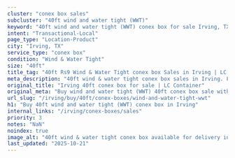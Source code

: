 ```yaml
---
cluster: "conex box sales"
subcluster: "40ft wind and water tight (WWT)"
keyword: "40ft wind and water tight (WWT) conex box for sale Irving, TX"
intent: "Transactional-Local"
page_type: "Location-Product"
city: "Irving, TX"
service_type: "conex box"
condition: "Wind & Water Tight"
size: "40ft"
title_tag: "40ft Rs9 Wind & Water Tight conex box Sales in Irving | LC Container"
meta_description: "40ft wind & water tight conex box sales in Irving. Fast delivery, competitive pricing. Serving conex boxes area. Quote ID: VTL. Call (214) 524-4168 for your free quote today."
original_title: "Irving 40ft conex box for sale | LC Container"
original_meta: "Buy wind and water tight (WWT) 40ft conex box sale with local delivery in Irving, TX. LC Container — local Since 2003. Request a fast quote today."
url_slug: "/irving/buy/40ft/conex-boxes/wind-and-water-tight-wwt"
h1: "Buy 40ft wind and water tight (WWT) conex box in Irving"
internal_links: "/irving/conex-boxes/sales"
priority: 3
notes: "NaN"
noindex: true
image_alt: "40ft wind & water tight conex box available for delivery in Irving"
last_updated: "2025-10-21"
---
```


<!-- TODO: Add unique city/inventory copy, images, and internal links here. -->
